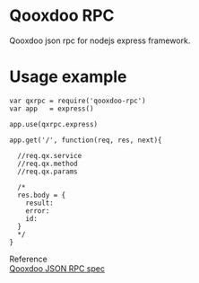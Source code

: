 # Qooxdoo RPC

Qooxdoo json rpc for nodejs express framework.


# Usage example

    var qxrpc = require('qooxdoo-rpc')
    var app   = express()

    app.use(qxrpc.express)
    
    app.get('/', function(req, res, next){
    
      //req.qx.service
      //req.qx.method
      //req.qx.params

      /*       
      res.body = {
        result:
        error:
        id: 
      }
      */
    }

Reference  
[Qooxdoo JSON RPC spec](http://qooxdoo.org/docs/general/rpc/jsonrpc_server_specs)

